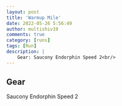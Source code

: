 ```yaml
---
layout: post
title: 'Warmup Mile'
date: 2022-05-26 5:56:49
author: multishiv19
comments: true
category: [runs]
tags: [Run]
description: |
    Gear: Saucony Endorphin Speed 2<br/>
---
```


## Gear
Saucony Endorphin Speed 2



<div width='100%' class='strava-embed-placeholder' data-embed-type='activity' data-embed-id='7207613613'></div>
<script src='https://strava-embeds.com/embed.js'></script>
